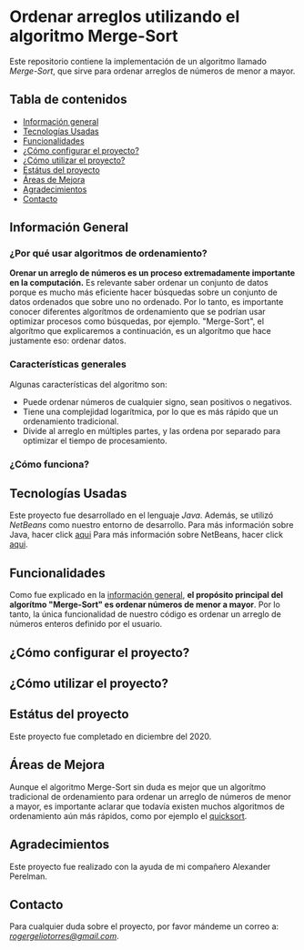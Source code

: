 # Ordenar arreglos utilizando el algoritmo Merge-Sort
Este repositorio contiene la implementación de un algoritmo llamado *Merge-Sort*, que sirve para ordenar arreglos de números de menor a mayor. 

## Tabla de contenidos
- [Información general](#información-general)
- [Tecnologías Usadas](#tecnologías-usadas)
- [Funcionalidades](#funcionalidades)
- [¿Cómo configurar el proyecto?](#cómo-configurar-el-proyecto)
- [¿Cómo utilizar el proyecto?](#cómo-utilizar-el-proyecto)
- [Estátus del proyecto](#estátus-del-proyecto)
- [Áreas de Mejora](#áreas-de-mejora)
- [Agradecimientos](#agradecimientos)
- [Contacto](#contacto)

## Información General

### ¿Por qué usar algoritmos de ordenamiento?
**Orenar un arreglo de números es un proceso extremadamente importante en la computación.** Es relevante saber ordenar un conjunto de datos porque es mucho más eficiente hacer búsquedas sobre un conjunto de datos ordenados que sobre uno no ordenado. Por lo tanto, es importante conocer diferentes algorítmos de ordenamiento que se podrían usar optimizar procesos como búsquedas, por ejemplo. "Merge-Sort", el algorítmo que explicaremos a continuación, es un algorítmo que hace justamente eso: ordenar datos. 

### Características generales
Algunas características del algoritmo son: 
- Puede ordenar números de cualquier signo, sean positivos o negativos. 
- Tiene una complejidad logarítmica, por lo que es más rápido que un ordenamiento tradicional. 
- Divide al arreglo en múltiples partes, y las ordena por separado para optimizar el tiempo de procesamiento. 
### ¿Cómo funciona?

## Tecnologías Usadas
Este proyecto fue desarrollado en el lenguaje *Java*. Además, se utilizó *NetBeans* como nuestro entorno de desarrollo. 
Para más información sobre Java, hacer click [aqui](https://www.java.com/es/)
Para más información sobre NetBeans, hacer click [aqui](https://netbeans.apache.org/download/index.html).

## Funcionalidades
Como fue explicado en la [información general](#información-general), **el propósito principal del algorítmo "Merge-Sort" es ordenar números de menor a mayor**. Por lo tanto, la única funcionalidad de nuestro código es ordenar un arreglo de números enteros definido por el usuario. 

## ¿Cómo configurar el proyecto?


## ¿Cómo utilizar el proyecto?


## Estátus del proyecto
Este proyecto fue completado en diciembre del 2020. 
## Áreas de Mejora
Aunque el algoritmo Merge-Sort sin duda es mejor que un algorítmo tradicional de ordenamiento para ordenar un arreglo de números de menor a mayor, es importante aclarar que todavía existen muchos algoritmos de ordenamiento aún más rápidos, como por ejemplo el [quicksort](https://www.tutorialspoint.com/data_structures_algorithms/quick_sort_algorithm.htm).
## Agradecimientos
Este proyecto fue realizado con la ayuda de mi compañero Alexander Perelman. 
## Contacto
Para cualquier duda sobre el proyecto, por favor mándeme un correo a: *rogergeliotorres@gmail.com*. 
